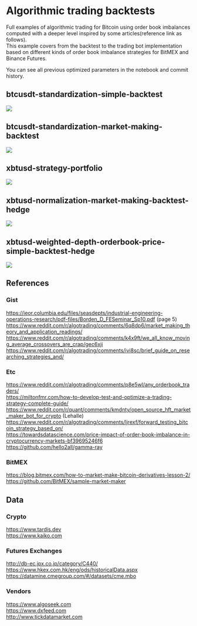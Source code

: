 # Algorithmic trading backtests
Full examples of algorithmic trading for Bitcoin using order book imbalances computed with a deeper level inspired by some articles(reference link as follows).  
This example covers from the backtest to the trading bot implementation based on different kinds of order book imbalance strategies for BitMEX and Binance Futures.  

You can see all previous optimized parameters in the notebook and commit history.

## btcusdt-standardization-simple-backtest
![](https://github.com/nkaz001/algotrading-example/blob/master/readme/btcusdt-standardization-simple-backtest.png)

## btcusdt-standardization-market-making-backtest
![](https://github.com/nkaz001/algotrading-example/blob/master/readme/btcusdt-standardization-market-making-backtest.png)

## xbtusd-strategy-portfolio
![](https://github.com/nkaz001/algotrading-example/blob/master/readme/xbtusd-strategy-portfolio-maker.png)

## xbtusd-normalization-market-making-backtest-hedge
![](https://github.com/nkaz001/algotrading-example/blob/master/readme/xbtusd-normalization-market-making-backtest-hedge-new-maker.png)

## xbtusd-weighted-depth-orderbook-price-simple-backtest-hedge
![](https://github.com/nkaz001/algotrading-example/blob/master/readme/xbtusd-weighted-depth-orderbook-price-simple-backtest-hedge-new-maker.png)

## References

### Gist
https://ieor.columbia.edu/files/seasdepts/industrial-engineering-operations-research/pdf-files/Borden_D_FESeminar_Sp10.pdf (page 5)  
https://www.reddit.com/r/algotrading/comments/6q8dp6/market_making_theory_and_application_readings/  
https://www.reddit.com/r/algotrading/comments/k4x9ft/we_all_know_moving_average_crossovers_are_crap/gec6xji
https://www.reddit.com/r/algotrading/comments/ivi8sc/brief_guide_on_researching_strategies_and/  

### Etc
https://www.reddit.com/r/algotrading/comments/p8e5wl/any_orderbook_traders/  
https://miltonfmr.com/how-to-develop-test-and-optimize-a-trading-strategy-complete-guide/  
https://www.reddit.com/r/quant/comments/kmdnty/open_source_hft_market_maker_bot_for_crypto (Lehalle)  
https://www.reddit.com/r/algotrading/comments/ljrexf/forward_testing_bitcoin_strategy_based_on/  
https://towardsdatascience.com/price-impact-of-order-book-imbalance-in-cryptocurrency-markets-bf39695246f6  
https://github.com/hello2all/gamma-ray  

### BitMEX

https://blog.bitmex.com/how-to-market-make-bitcoin-derivatives-lesson-2/  
https://github.com/BitMEX/sample-market-maker  

## Data

### Crypto
https://www.tardis.dev  
https://www.kaiko.com  

### Futures Exchanges
http://db-ec.jpx.co.jp/category/C440/  
https://www.hkex.com.hk/eng/ods/historicalData.aspx  
https://datamine.cmegroup.com/#/datasets/cme.mbo  

### Vendors
https://www.algoseek.com  
https://www.dxfeed.com  
http://www.tickdatamarket.com  
